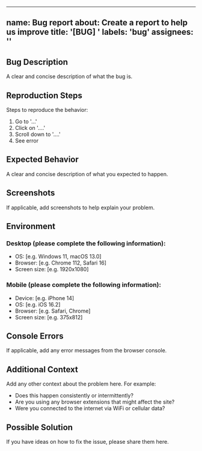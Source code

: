 
---
name: Bug report
about: Create a report to help us improve
title: '[BUG] '
labels: 'bug'
assignees: ''
---

## Bug Description
A clear and concise description of what the bug is.

## Reproduction Steps
Steps to reproduce the behavior:
1. Go to '...'
2. Click on '....'
3. Scroll down to '....'
4. See error

## Expected Behavior
A clear and concise description of what you expected to happen.

## Screenshots
If applicable, add screenshots to help explain your problem.

## Environment
### Desktop (please complete the following information):
 - OS: [e.g. Windows 11, macOS 13.0]
 - Browser: [e.g. Chrome 112, Safari 16]
 - Screen size: [e.g. 1920x1080]

### Mobile (please complete the following information):
 - Device: [e.g. iPhone 14]
 - OS: [e.g. iOS 16.2]
 - Browser: [e.g. Safari, Chrome]
 - Screen size: [e.g. 375x812]

## Console Errors
If applicable, add any error messages from the browser console.

## Additional Context
Add any other context about the problem here. For example:
- Does this happen consistently or intermittently?
- Are you using any browser extensions that might affect the site?
- Were you connected to the internet via WiFi or cellular data?

## Possible Solution
If you have ideas on how to fix the issue, please share them here.
